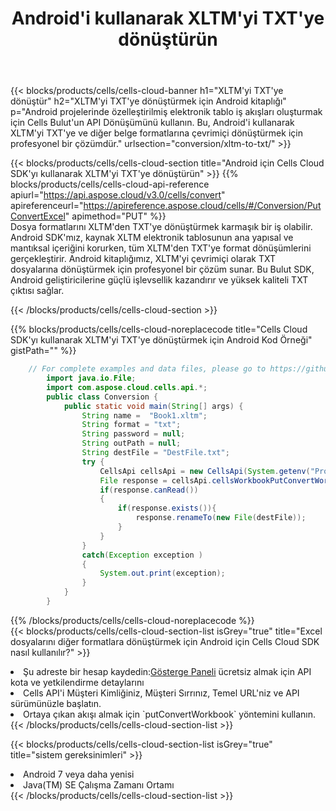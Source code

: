 ﻿---
title:  Android'i kullanarak XLTM'yi TXT'ye dönüştürün
description: XLTM biçimindeki bir dosyayı TXT biçimindeki dosyaya dönüştürmek için Android için Aspose.Cells Cloud SDK'yı kullanma.
kwords: Excel, Convert XLTM to TXT, REST, Android
howto: How to convert XLTM to TXT using Aspose.Cells Cloud Android library.
---
{{< blocks/products/cells/cells-cloud-banner h1="XLTM\'yi TXT\'ye dönüştür" h2="XLTM\'yi TXT\'ye dönüştürmek için Android kitaplığı" p="Android projelerinde özelleştirilmiş elektronik tablo iş akışları oluşturmak için Cells Bulut\'un API Dönüşümünü kullanın. Bu, Android\'i kullanarak XLTM\'yi TXT\'ye ve diğer belge formatlarına çevrimiçi dönüştürmek için profesyonel bir çözümdür." urlsection="conversion/xltm-to-txt/" >}}

{{< blocks/products/cells/cells-cloud-section title="Android için Cells Cloud SDK\'yı kullanarak XLTM\'yi TXT\'ye dönüştürün" >}}
{{% blocks/products/cells/cells-cloud-api-reference apiurl="https://api.aspose.cloud/v3.0/cells/convert" apireferenceurl="https://apireference.aspose.cloud/cells/#/Conversion/PutConvertExcel" apimethod="PUT" %}}
<br/>
Dosya formatlarını XLTM'den TXT'ye dönüştürmek karmaşık bir iş olabilir. Android SDK'mız, kaynak XLTM elektronik tablosunun ana yapısal ve mantıksal içeriğini korurken, tüm XLTM'den TXT'ye format dönüşümlerini gerçekleştirir. Android kitaplığımız, XLTM'yi çevrimiçi olarak TXT dosyalarına dönüştürmek için profesyonel bir çözüm sunar. Bu Bulut SDK, Android geliştiricilerine güçlü işlevsellik kazandırır ve yüksek kaliteli TXT çıktısı sağlar.

{{< /blocks/products/cells/cells-cloud-section >}}

{{% blocks/products/cells/cells-cloud-noreplacecode title="Cells Cloud SDK\'yı kullanarak XLTM\'yi TXT\'ye dönüştürmek için Android Kod Örneği" gistPath="" %}}
 
```java
    // For complete examples and data files, please go to https://github.com/aspose-cells-cloud/aspose-cells-cloud-android/
        import java.io.File;
        import com.aspose.cloud.cells.api.*;
        public class Conversion {
            public static void main(String[] args) {
                String name =  "Book1.xltm";
                String format = "txt";
                String password = null;
                String outPath = null;
                String destFile = "DestFile.txt";
                try {
                    CellsApi cellsApi = new CellsApi(System.getenv("ProductClientId"), System.getenv("ProductClientSecret"));
                    File response = cellsApi.cellsWorkbookPutConvertWorkbook(new File(name), format, password, outPath, null,null);            
                    if(response.canRead())
                    {
                        if(response.exists()){
                            response.renameTo(new File(destFile));
                        }                
                    }
                }
                catch(Exception exception )
                {
                    System.out.print(exception);
                }
            }
        }
```
 
{{% /blocks/products/cells/cells-cloud-noreplacecode %}}
<br/>
{{< blocks/products/cells/cells-cloud-section-list isGrey="true" title="Excel dosyalarını diğer formatlara dönüştürmek için Android için Cells Cloud SDK nasıl kullanılır?" >}}
<li> Şu adreste bir hesap kaydedin:<a href="https://dashboard.aspose.cloud/">Gösterge Paneli</a> ücretsiz almak için API kota ve yetkilendirme detaylarını</li>
<li>Cells API'i Müşteri Kimliğiniz, Müşteri Sırrınız, Temel URL'niz ve API sürümünüzle başlatın.</li>
<li>Ortaya çıkan akışı almak için `putConvertWorkbook` yöntemini kullanın.</li>
{{< /blocks/products/cells/cells-cloud-section-list >}}

{{< blocks/products/cells/cells-cloud-section-list isGrey="true" title="sistem gereksinimleri" >}}
<li>Android 7 veya daha yenisi</li>
<li>Java(TM) SE Çalışma Zamanı Ortamı</li>
{{< /blocks/products/cells/cells-cloud-section-list >}}
